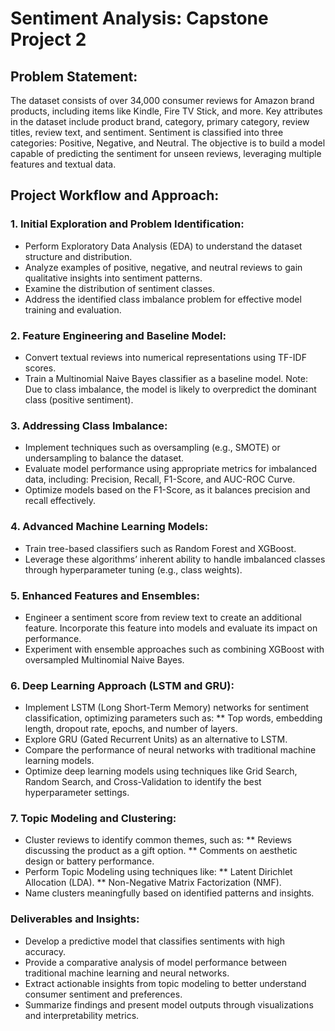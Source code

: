 # Sentiment Analysis: Capstone Project 2
## Problem Statement:
The dataset consists of over 34,000 consumer reviews for Amazon brand products, including items like Kindle, Fire TV Stick, and more. Key attributes in the dataset include product brand, category, primary category, review titles, review text, and sentiment. Sentiment is classified into three categories: Positive, Negative, and Neutral. The objective is to build a model capable of predicting the sentiment for unseen reviews, leveraging multiple features and textual data.

## Project Workflow and Approach:
### 1. Initial Exploration and Problem Identification:
* Perform Exploratory Data Analysis (EDA) to understand the dataset structure and distribution.
* Analyze examples of positive, negative, and neutral reviews to gain qualitative insights into sentiment patterns.
* Examine the distribution of sentiment classes. 
* Address the identified class imbalance problem for effective model training and evaluation.
### 2. Feature Engineering and Baseline Model:
* Convert textual reviews into numerical representations using TF-IDF scores.
* Train a Multinomial Naive Bayes classifier as a baseline model. Note: Due to class imbalance, the model is likely to overpredict the dominant class (positive sentiment).
### 3. Addressing Class Imbalance:
* Implement techniques such as oversampling (e.g., SMOTE) or undersampling to balance the dataset.
* Evaluate model performance using appropriate metrics for imbalanced data, including:
Precision, Recall, F1-Score, and AUC-ROC Curve.
* Optimize models based on the F1-Score, as it balances precision and recall effectively.
### 4. Advanced Machine Learning Models:
* Train tree-based classifiers such as Random Forest and XGBoost.
* Leverage these algorithms’ inherent ability to handle imbalanced classes through hyperparameter tuning (e.g., class weights).
### 5. Enhanced Features and Ensembles:
* Engineer a sentiment score from review text to create an additional feature. Incorporate this feature into models and evaluate its impact on performance.
* Experiment with ensemble approaches such as combining XGBoost with oversampled Multinomial Naive Bayes.
### 6. Deep Learning Approach (LSTM and GRU):
* Implement LSTM (Long Short-Term Memory) networks for sentiment classification, optimizing parameters such as:
** Top words, embedding length, dropout rate, epochs, and number of layers.
* Explore GRU (Gated Recurrent Units) as an alternative to LSTM.
* Compare the performance of neural networks with traditional machine learning models.
* Optimize deep learning models using techniques like Grid Search, Random Search, and Cross-Validation to identify the best hyperparameter settings.
### 7. Topic Modeling and Clustering:
* Cluster reviews to identify common themes, such as:
** Reviews discussing the product as a gift option.
** Comments on aesthetic design or battery performance.
* Perform Topic Modeling using techniques like:
** Latent Dirichlet Allocation (LDA).
** Non-Negative Matrix Factorization (NMF).
* Name clusters meaningfully based on identified patterns and insights.
### Deliverables and Insights:
* Develop a predictive model that classifies sentiments with high accuracy.
* Provide a comparative analysis of model performance between traditional machine learning and neural networks.
* Extract actionable insights from topic modeling to better understand consumer sentiment and preferences.
* Summarize findings and present model outputs through visualizations and interpretability metrics.
